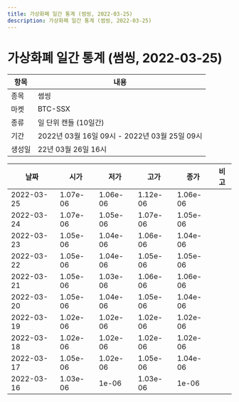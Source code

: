 ```yaml
---
title: 가상화폐 일간 통계 (썸씽, 2022-03-25)
description: 가상화폐 일간 통계 (썸씽, 2022-03-25)
---
```


가상화폐 일간 통계 (썸씽, 2022-03-25)
===

|항목|내용|
|--|--|
|종목|썸씽|
|마켓|BTC-SSX|
|종류|일 단위 캔들 (10일간)|
|기간|2022년 03월 16일 09시 - 2022년 03월 25일 09시|
|생성일|22년 03월 26일 16시|


|날짜|시가|저가|고가|종가|비고|
|--|--|--|--|--|--|
|2022-03-25|1.07e-06|1.06e-06|1.12e-06|1.06e-06|    |
|2022-03-24|1.07e-06|1.05e-06|1.07e-06|1.05e-06|    |
|2022-03-23|1.05e-06|1.04e-06|1.06e-06|1.04e-06|    |
|2022-03-22|1.05e-06|1.04e-06|1.05e-06|1.05e-06|    |
|2022-03-21|1.05e-06|1.03e-06|1.06e-06|1.06e-06|    |
|2022-03-20|1.05e-06|1.04e-06|1.05e-06|1.04e-06|    |
|2022-03-19|1.02e-06|1.02e-06|1.02e-06|1.02e-06|    |
|2022-03-18|1.02e-06|1.02e-06|1.02e-06|1.02e-06|    |
|2022-03-17|1.05e-06|1.02e-06|1.05e-06|1.04e-06|    |
|2022-03-16|1.03e-06|1e-06|1.03e-06|1e-06|    |
